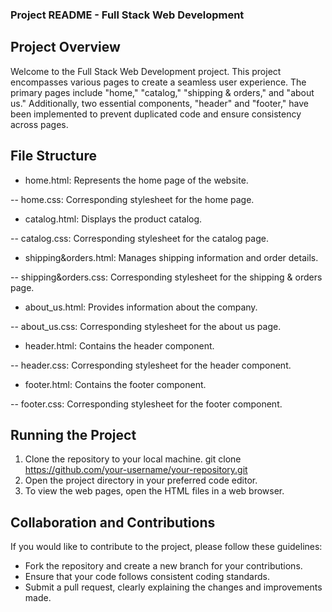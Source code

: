 ### Project README - Full Stack Web Development
## Project Overview
Welcome to the Full Stack Web Development project. This project encompasses various pages to create a seamless user experience. The primary pages include "home," "catalog," "shipping & orders," and "about us." Additionally, two essential components, "header" and "footer," have been implemented to prevent duplicated code and ensure consistency across pages.

## File Structure
- home.html: Represents the home page of the website.

--  home.css: Corresponding stylesheet for the home page.
- catalog.html: Displays the product catalog.

-- catalog.css: Corresponding stylesheet for the catalog page.
- shipping&orders.html: Manages shipping information and order details.

-- shipping&orders.css: Corresponding stylesheet for the shipping & orders page.
- about_us.html: Provides information about the company.

-- about_us.css: Corresponding stylesheet for the about us page.
- header.html: Contains the header component.

-- header.css: Corresponding stylesheet for the header component.
- footer.html: Contains the footer component.

-- footer.css: Corresponding stylesheet for the footer component.

## Running the Project
1. Clone the repository to your local machine.
   git clone https://github.com/your-username/your-repository.git
2. Open the project directory in your preferred code editor.
3. To view the web pages, open the HTML files in a web browser.

## Collaboration and Contributions
If you would like to contribute to the project, please follow these guidelines:

- Fork the repository and create a new branch for your contributions.
- Ensure that your code follows consistent coding standards.
- Submit a pull request, clearly explaining the changes and improvements made.



